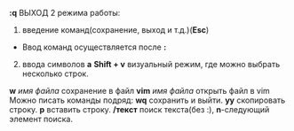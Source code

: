 __:q__ ВЫХОД
2 режима работы:
1) введение команд(сохранение, выход и т.д.)(__Esc__)
- Ввод команд осуществляется после __:__
2) ввода символов __a__
__Shift + v__ визуальный режим, где можно выбрать несколько строк.

__w__ _имя файла_ сохранение в файл
__vim__ _имя файла_ открыть файл в vim
Можно писать команды подряд:
__wq__ сохранить и выйти.
__yy__ скопировать строку.
__p__ вставить строку.
__/текст__ поиск текста(без :), __n__-следующий элемент поиска.
